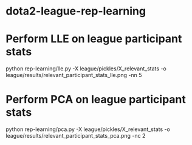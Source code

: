 # dota2-league-rep-learning

# Perform LLE on league participant stats
python rep-learning/lle.py -X league/pickles/X_relevant_stats -o league/results/relevant_participant_stats_lle.png -nn 5

# Perform PCA on league participant stats
python rep-learning/pca.py -X league/pickles/X_relevant_stats -o league/results/relevant_participant_stats_pca.png -nc 2